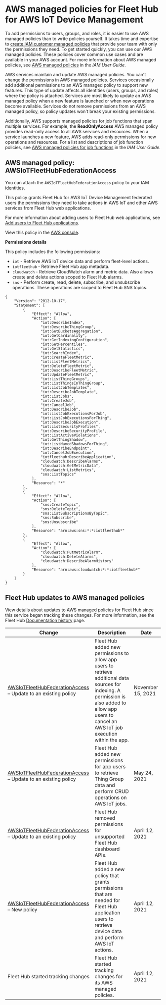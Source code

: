 # AWS managed policies for Fleet Hub for AWS IoT Device Management<a name="security-iam-awsmanpol"></a>







To add permissions to users, groups, and roles, it is easier to use AWS managed policies than to write policies yourself\. It takes time and expertise to [create IAM customer managed policies](https://docs.aws.amazon.com/IAM/latest/UserGuide/access_policies_create-console.html) that provide your team with only the permissions they need\. To get started quickly, you can use our AWS managed policies\. These policies cover common use cases and are available in your AWS account\. For more information about AWS managed policies, see [AWS managed policies](https://docs.aws.amazon.com/IAM/latest/UserGuide/access_policies_managed-vs-inline.html#aws-managed-policies) in the *IAM User Guide*\.

AWS services maintain and update AWS managed policies\. You can't change the permissions in AWS managed policies\. Services occasionally add additional permissions to an AWS managed policy to support new features\. This type of update affects all identities \(users, groups, and roles\) where the policy is attached\. Services are most likely to update an AWS managed policy when a new feature is launched or when new operations become available\. Services do not remove permissions from an AWS managed policy, so policy updates won't break your existing permissions\.

Additionally, AWS supports managed policies for job functions that span multiple services\. For example, the **ReadOnlyAccess** AWS managed policy provides read\-only access to all AWS services and resources\. When a service launches a new feature, AWS adds read\-only permissions for new operations and resources\. For a list and descriptions of job function policies, see [AWS managed policies for job functions](https://docs.aws.amazon.com/IAM/latest/UserGuide/access_policies_job-functions.html) in the *IAM User Guide*\.









## AWS managed policy: AWSIoTFleetHubFederationAccess<a name="security-iam-awsmanpol-AWSIoTFleetHubFederationAccess"></a>





You can attach the `AWSIoTFleetHubFederationAccess` policy to your IAM identities\.



This policy grants Fleet Hub for AWS IoT Device Management federated users the permissions they need to take actions in AWS IoT and other AWS services from Fleet Hub web applications\.

For more information about adding users to Fleet Hub web applications, see [Add users to Fleet Hub applications](aws-iot-monitor-admin-work-with-apps-add-users.md)\.

View this policy in the [AWS console](https://console.aws.amazon.com/iam/home?#/policies/arn:aws:iam::aws:policy/service-role/AWSIoTFleetHubFederationAccess$jsonEditor)\.

**Permissions details**

This policy includes the following permissions:
+ `iot` \- Retrieve AWS IoT device data and perform fleet\-level actions\.
+ `iotfleethub` \- Retrieve Fleet Hub app metadata\.
+ `cloudwatch` \- Retrieve CloudWatch alarm and metric data\. Also allows create and delete actions scoped to Fleet Hub alarms\.
+ `sns` \- Perform create, read, delete, subscribe, and unsubscribe operations\. These operations are scoped to Fleet Hub SNS topics\.

```
{
    "Version": "2012-10-17",
    "Statement": [
        {
            "Effect": "Allow",
            "Action": [
                "iot:DescribeIndex",
                "iot:DescribeThingGroup",
                "iot:GetBucketsAggregation",
                "iot:GetCardinality",
                "iot:GetIndexingConfiguration",
                "iot:GetPercentiles",
                "iot:GetStatistics",
                "iot:SearchIndex",
                "iot:CreateFleetMetric",
                "iot:ListFleetMetrics",
                "iot:DeleteFleetMetric",
                "iot:DescribeFleetMetric",
                "iot:UpdateFleetMetric",
                "iot:ListThingGroups",
                "iot:ListThingsInThingGroup",
                "iot:ListJobTemplates",
                "iot:DescribeJobTemplate",
                "iot:ListJobs",
                "iot:CreateJob",
                "iot:CancelJob",
                "iot:DescribeJob",
                "iot:ListJobExecutionsForJob",
                "iot:ListJobExecutionsForThing",
                "iot:DescribeJobExecution",
                "iot:ListSecurityProfiles",
                "iot:DescribeSecurityProfile",
                "iot:ListActiveViolations",
                "iot:GetThingShadow",
                "iot:ListNamedShadowsForThing",
                "iot:DescribeEndpoint",
                "iot:CancelJobExecution",
                "iotfleethub:DescribeApplication",
                "cloudwatch:DescribeAlarms",
                "cloudwatch:GetMetricData",
                "cloudwatch:ListMetrics",
                "sns:ListTopics"
            ],
            "Resource": "*"
        },
        {
            "Effect": "Allow",
            "Action": [
                "sns:CreateTopic",
                "sns:DeleteTopic",
                "sns:ListSubscriptionsByTopic",
                "sns:Subscribe",
                "sns:Unsubscribe"
            ],
            "Resource": "arn:aws:sns:*:*:iotfleethub*"
        },
        {
            "Effect": "Allow",
            "Action": [
                "cloudwatch:PutMetricAlarm",
                "cloudwatch:DeleteAlarms",
                "cloudwatch:DescribeAlarmHistory"
            ],
            "Resource": "arn:aws:cloudwatch:*:*:iotfleethub*"
        }
    ]
}
```





## Fleet Hub updates to AWS managed policies<a name="security-iam-awsmanpol-updates"></a>



View details about updates to AWS managed policies for Fleet Hub since this service began tracking these changes\. For more information, see the Fleet Hub [Documentation history](documentation-history-aws-iot-monitor.md) page\.




| Change | Description | Date | 
| --- | --- | --- | 
|   [AWSIoTFleetHubFederationAccess](#security-iam-awsmanpol-AWSIoTFleetHubFederationAccess) – Update to an existing policy  |  Fleet Hub added new permissions to allow app users to retrieve additional data sources for indexing\. A permission is also added to allow app users to cancel an AWS IoT job execution within the app\.  | November 15, 2021 | 
|   [AWSIoTFleetHubFederationAccess](#security-iam-awsmanpol-AWSIoTFleetHubFederationAccess) – Update to an existing policy  |  Fleet Hub added new permissions for app users to retrieve Thing Group data and perform CRUD operations on AWS IoT jobs\.  | May 24, 2021 | 
|   [AWSIoTFleetHubFederationAccess](#security-iam-awsmanpol-AWSIoTFleetHubFederationAccess) – Update to an existing policy  |  Fleet Hub removed permissions for unsupported Fleet Hub dashboard APIs\.  | April 12, 2021 | 
|  [AWSIoTFleetHubFederationAccess](#security-iam-awsmanpol-AWSIoTFleetHubFederationAccess) – New policy  |  Fleet Hub added a new policy that grants permissions that are needed for Fleet Hub application users to retrieve device data and perform AWS IoT actions\.  | April 12, 2021 | 
|  Fleet Hub started tracking changes  |  Fleet Hub started tracking changes for its AWS managed policies\.  | April 12, 2021 | 